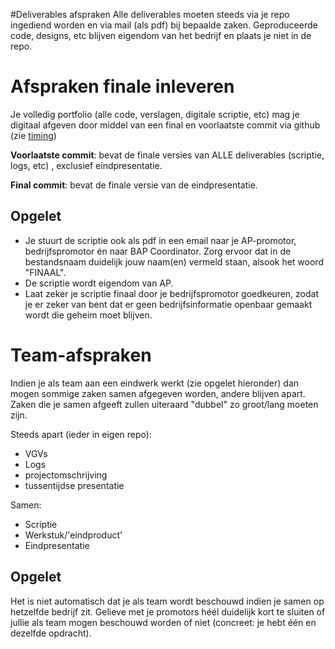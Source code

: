 #Deliverables afspraken
Alle deliverables moeten steeds via je repo ingediend worden en via mail (als
pdf) bij bepaalde zaken.  Geproduceerde code, designs, etc blijven eigendom van
het bedrijf en plaats je niet in de repo. 

# Afspraken finale inleveren
Je volledig portfolio (alle code, verslagen, digitale scriptie, etc) mag je
digitaal afgeven door middel van een final en voorlaatste commit via github
(zie [timing](../timing/README.md))

**Voorlaatste commit**: bevat de finale versies van ALLE deliverables
(scriptie, logs, etc) , exclusief eindpresentatie.

**Final commit**: bevat de finale versie van de eindpresentatie.

## Opgelet

* Je stuurt de scriptie ook als pdf in een email naar je AP-promotor,
  bedrijfspromotor én naar BAP Coordinator.  Zorg ervoor dat in de bestandsnaam
  duidelijk jouw naam(en) vermeld staan, alsook het woord "FINAAL".
* De scriptie wordt eigendom van AP.
* Laat zeker je scriptie finaal door je bedrijfspromotor goedkeuren, zodat je
  er zeker van bent dat er geen bedrijfsinformatie openbaar gemaakt wordt die
  geheim moet blijven.
 
# Team-afspraken
Indien je als team aan een eindwerk werkt (zie opgelet hieronder) dan mogen
sommige zaken samen afgegeven worden, andere blijven apart. Zaken die je samen
afgeeft zullen uiteraard "dubbel" zo groot/lang moeten zijn.

Steeds apart (ieder in eigen repo):
* VGVs
* Logs
* projectomschrijving
* tussentijdse presentatie

Samen:
* Scriptie
* Werkstuk/'eindproduct'
* Eindpresentatie

## Opgelet
Het is niet automatisch dat je als team wordt beschouwd indien je samen op
hetzelfde bedrijf zit. Gelieve met je promotors héél duidelijk kort te sluiten
of jullie als team mogen beschouwd worden of niet (concreet: je hebt één en
dezelfde opdracht).




